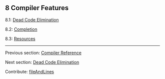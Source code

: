 ## 8 Compiler Features

8.1: [Dead Code Elimination](cr-dce.md)

8.2: [Completion](#)

8.3: [Resources](cr-resources.md)

---

Previous section: [Compiler Reference](#)

Next section: [Dead Code Elimination](cr-dce.md)

Contribute: [fileAndLines](https://github.com/HaxeFoundation/HaxeManual/blob/master/08-compiler-features.tex#L1-1)